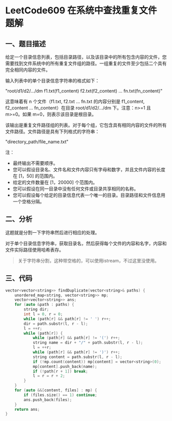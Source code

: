# LeetCode609 在系统中查找重复文件 题解

## 一、题目描述

给定一个目录信息列表，包括目录路径，以及该目录中的所有包含内容的文件，您需要找到文件系统中的所有重复文件组的路径。一组重复的文件至少包括二个具有完全相同内容的文件。

输入列表中的单个目录信息字符串的格式如下：

"root/d1/d2/.../dm f1.txt(f1_content) f2.txt(f2_content) ... fn.txt(fn_content)"

这意味着有 n 个文件（f1.txt, f2.txt ... fn.txt 的内容分别是 f1_content, f2_content ... fn_content）在目录 root/d1/d2/.../dm 下。注意：n>=1 且 m>=0。如果 m=0，则表示该目录是根目录。

该输出是重复文件路径组的列表。对于每个组，它包含具有相同内容的文件的所有文件路径。文件路径是具有下列格式的字符串：

"directory_path/file_name.txt"

注：

+ 最终输出不需要顺序。
+ 您可以假设目录名、文件名和文件内容只有字母和数字，并且文件内容的长度在 [1，50] 的范围内。
+ 给定的文件数量在 [1，20000] 个范围内。
+ 您可以假设在同一目录中没有任何文件或目录共享相同的名称。
+ 您可以假设每个给定的目录信息代表一个唯一的目录。目录路径和文件信息用一个空格分隔。



## 二、分析

这题就是分割一下字符串然后进行相应的处理。

对于单个目录信息字符串，获取目录名，然后获得每个文件的内容和名字，内容和文件实际路径使用哈希表存。

> 关于字符串分割，这种带空格的，可以使用istream，不过这里没使用。



## 三、代码

```c++
vector<vector<string>> findDuplicate(vector<string>& paths) {
    unordered_map<string, vector<string>> mp;
    vector<vector<string>> ans;
    for (auto &path : paths) {
        string dir;
        int l = 0, r = 0;
        while (path[r] && path[r] != ' ') r++;
        dir = path.substr(l, r - l);
        l = ++r;
        while (path[r]) {
            while (path[r] && path[r] != '(') r++;
            string name = dir + "/" + path.substr(l, r - l);
            l = ++r;
            while (path[r] && path[r] != ')') r++;
            string content = path.substr(l, r - l);
            if (!mp.count(content)) mp[content] = vector<string>(0);
            mp[content].push_back(name);
            if (!path[r + 1]) break;
            l = r = r + 2;
        }
    }
    for (auto &&[content, files] : mp) {
        if (files.size() == 1) continue;
        ans.push_back(files);
    }
    return ans;
}
```

